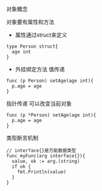 对象概念

对象要有属性和方法
- 属性通过struct来定义

```
type Person struct{
  age int
}
```

- 外挂绑定方法
值传递
```
func (p Person) setAge(age int){
  p.age = age
}
```
指针传递 可以改变当前对象
```
func (p *Person) setAge(age int){
  p.age = age
}
```

类型断言机制
```
// interface{}是万能数据类型
func myFunc(arg interface{}){
  value, ok := arg.(string)
  if ok {
    fmt.Println(value)  
  }
}
```

